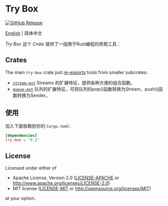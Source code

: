 # Try Box

[![GitHub Release](https://img.shields.io/github/release/try-box/try-box?color=brightgreen)](https://github.com/try-box/try-box/releases)

[English](./README.md)  | 简体中文

*Try Box* 这个 *Crate* 提供了一组用于Rust编程的奇葩工具：

## Crates
The main `try-box` crate just [re-exports](src/lib.rs) tools from
smaller subcrates:

* [`stream-ext`](stream-ext)
  Streams 的扩展特征，提供各种方便的组合函数。
* [`queue-ext`](queue-ext)
  队列的扩展特征，可将队列的pop()函数转换为Stream，push()函数转换为Sender。

## 使用

加入下面依赖到你的 `Cargo.toml`:

```toml
[dependencies]
try-box = "0.1"
```

## License

Licensed under either of

* Apache License, Version 2.0 ([LICENSE-APACHE](LICENSE-APACHE) or http://www.apache.org/licenses/LICENSE-2.0)
* MIT license ([LICENSE-MIT](LICENSE-MIT) or http://opensource.org/licenses/MIT)

at your option.